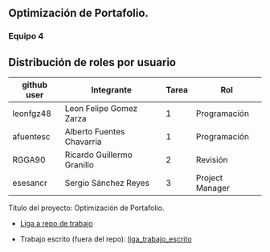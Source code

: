 ## Optimización de Portafolio.

### Equipo 4

## Distribución de roles por usuario

| github user  | Integrante                |Tarea | Rol             |
|--------------|---------------------------|------|-----------------|
| leonfgz48    |Leon Felipe Gomez Zarza    |  1   | Programación    |
| afuentesc    |Alberto Fuentes Chavarria  |  1   | Programación    |
| RGGA90       |Ricardo Guillermo Granillo |  2   | Revisión        |
| esesancr     |Sergio Sánchez Reyes       |  3   | Project Manager |

Título del proyecto: Optimización de Portafolio.

- [Liga a repo de trabajo](https://github.com/esesancr/proyecto_final_equipo_4)

- Trabajo escrito (fuera del repo): [liga_trabajo_escrito](https://github.com/esesancr/proyecto_final_equipo_4/blob/main/Euipo4_Final_Opti%202022.ipynb)

